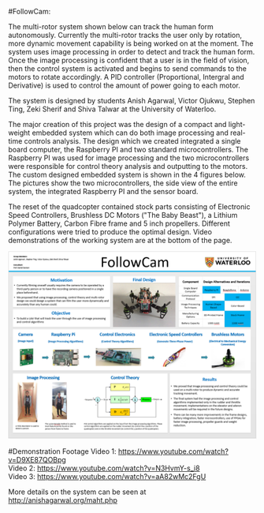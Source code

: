 #FollowCam:

The multi-rotor system shown below can track the human form autonomously. Currently the multi-rotor tracks the user only by rotation, more dynamic movement capability is being worked on at the moment. The system uses image processing in order to detect and track the human form. Once the image processing is confident that a user is in the field of vision, then the control system is activated and begins to send commands to the motors to rotate accordingly. A PID controller (Proportional, Intergral and Derivative) is used to control the amount of power going to each motor.

The system is designed by students Anish Agarwal, Victor Ojukwu, Stephen Ting, Zeki Sherif and Shiva Talwar at the University of Waterloo.

The major creation of this project was the design of a compact and light-weight embedded system which can do both image processing and real-time controls analysis. The design which we created integrated a single board computer, the Raspberry PI and two standard microcontrollers. The Raspberry PI was used for image processing and the two microcontrollers were responsible for control theory analysis and outputting to the motors. The custom designed embedded system is shown in the 4 figures below. The pictures show the two microcontrollers, the side view of the entire system, the integrated Raspberry PI and the sensor board.

The reset of the quadcopter contained stock parts consisting of Electronic Speed Controllers, Brushless DC Motors ("The Baby Beast"), a Lithium Polymer Battery, Carbon Fibre frame and 5 inch propellers. Different configurations were tried to produce the optimal design. Video demonstrations of the working system are at the bottom of the page.

![alt tag](https://raw.githubusercontent.com/veda-s4dhak/FollowCam/master/Poster.PNG?raw=true)

#Demonstration Footage
Video 1: https://www.youtube.com/watch?v=D9XE87QOBpg </br>
Video 2: https://www.youtube.com/watch?v=N3HvmY-s_i8 </br>
Video 3: https://www.youtube.com/watch?v=aA82wMc2FgU

More details on the system can be seen at http://anishagarwal.org/maht.php
